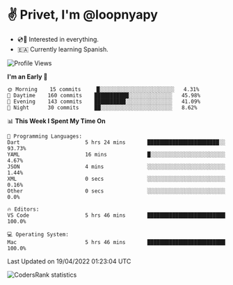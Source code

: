# ✌️ Privet, I'm @loopnyapy

- 💿📀 Interested in everything.
- 🇪🇦 Currently learning Spanish.

<!--START_SECTION:waka-->
![Profile Views](http://img.shields.io/badge/Profile%20Views-4-blue)

**I'm an Early 🐤** 

```text
🌞 Morning    15 commits     █░░░░░░░░░░░░░░░░░░░░░░░░   4.31% 
🌆 Daytime    160 commits    ███████████░░░░░░░░░░░░░░   45.98% 
🌃 Evening    143 commits    ██████████░░░░░░░░░░░░░░░   41.09% 
🌙 Night      30 commits     ██░░░░░░░░░░░░░░░░░░░░░░░   8.62%

```


📊 **This Week I Spent My Time On** 

```text
💬 Programming Languages: 
Dart                     5 hrs 24 mins       ███████████████████████░░   93.73% 
YAML                     16 mins             █░░░░░░░░░░░░░░░░░░░░░░░░   4.67% 
JSON                     4 mins              ░░░░░░░░░░░░░░░░░░░░░░░░░   1.44% 
XML                      0 secs              ░░░░░░░░░░░░░░░░░░░░░░░░░   0.16% 
Other                    0 secs              ░░░░░░░░░░░░░░░░░░░░░░░░░   0.0%

🔥 Editors: 
VS Code                  5 hrs 46 mins       █████████████████████████   100.0%

💻 Operating System: 
Mac                      5 hrs 46 mins       █████████████████████████   100.0%

```


 Last Updated on 19/04/2022 01:23:04 UTC
<!--END_SECTION:waka-->

![CodersRank statistics](https://cr-ss-service.azurewebsites.net/api/ScreenShot?widget=summary&username=loopnyapy)
